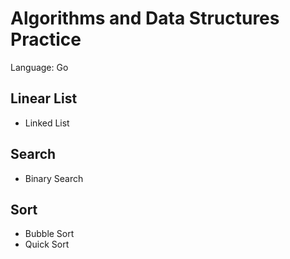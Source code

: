 # Algorithms and Data Structures Practice

Language: Go

## Linear List

- Linked List

## Search

- Binary Search

## Sort

- Bubble Sort
- Quick Sort
